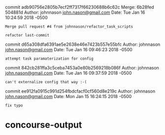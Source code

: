 commit adb90756e2805b7ecf2ff7317f66230688b6c62c
Merge: 6b28fed 504881d
Author: johnnason <john.nason@gmail.com>
Date:   Tue Jan 16 10:24:59 2018 -0500

    Merge pull request #4 from johnnason/refactor_task_scripts
    
    refactor last-commit
commit d65a308dfa6391ae5e2638e46e7423b557e55bfc
Author: johnnason <john.nason@gmail.com>
Date:   Tue Jan 16 09:46:23 2018 -0500

    attempt task paramaterization for config
commit 842cb281ffa3c5ceba7453a0e80b2569218b086f
Author: johnnason <john.nason@gmail.com>
Date:   Tue Jan 16 09:37:59 2018 -0500

    can't externalize config that way :-(
commit ee912fa0915c991d254fbdcfacf0cf560d8e219c
Author: johnnason <john.nason@gmail.com>
Date:   Mon Jan 15 16:24:15 2018 -0500

    fix typo
# concourse-output